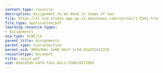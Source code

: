 ```yaml
---
content_type: resource
description: Assignment to be done in teams of two.
file: https://ol-ocw-studio-app-qa.s3.amazonaws.com/courses/1-259j-transit-management-fall-2006/6da145dbe474fa3c8ac15369c4372d65_assn2.pdf
file_type: application/pdf
learning_resource_types:
- Assignments
ocw_type: OCWFile
parent_title: Assignments
parent_type: CourseSection
parent_uid: 969a3b6c-2e66-9dcf-1c54-d1e331411228
resourcetype: Document
title: assn2.pdf
uid: 6da145db-e474-fa3c-8ac1-5369c4372d65
---
```


